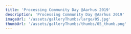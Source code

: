 ```yaml
---
title: 'Processing Community Day @Aarhus 2019'
description: 'Processing Community Day @Aarhus 2019'
imageUrl: '/assets/galleryThumbs/large/05.jpg'
thumbUrl: '/assets/galleryThumbs/thumbs/05_thumb.png'
---
```

